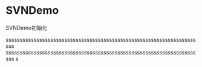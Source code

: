 # SVNDemo
SVNDemo初始化


sssssssssssssssssssssssssssssssssssssssssssssssssssssssssssssssssssssss
sssssssssssssssssssssssssssssssssssssssssssssssssssssssssssssssssssssss
s
